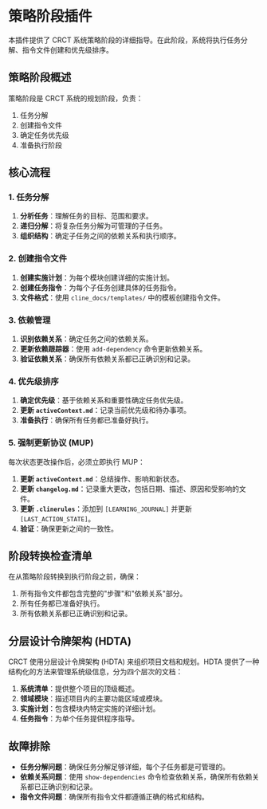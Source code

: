 # 策略阶段插件

本插件提供了 CRCT 系统策略阶段的详细指导。在此阶段，系统将执行任务分解、指令文件创建和优先级排序。

## 策略阶段概述

策略阶段是 CRCT 系统的规划阶段，负责：
1. 任务分解
2. 创建指令文件
3. 确定任务优先级
4. 准备执行阶段

## 核心流程

### 1. 任务分解

1. **分析任务**：理解任务的目标、范围和要求。
2. **递归分解**：将复杂任务分解为可管理的子任务。
3. **组织结构**：确定子任务之间的依赖关系和执行顺序。

### 2. 创建指令文件

1. **创建实施计划**：为每个模块创建详细的实施计划。
2. **创建任务指令**：为每个子任务创建具体的任务指令。
3. **文件格式**：使用 `cline_docs/templates/` 中的模板创建指令文件。

### 3. 依赖管理

1. **识别依赖关系**：确定任务之间的依赖关系。
2. **更新依赖跟踪器**：使用 `add-dependency` 命令更新依赖关系。
3. **验证依赖关系**：确保所有依赖关系都已正确识别和记录。

### 4. 优先级排序

1. **确定优先级**：基于依赖关系和重要性确定任务优先级。
2. **更新 `activeContext.md`**：记录当前优先级和待办事项。
3. **准备执行**：确保所有任务都已准备好执行。

### 5. 强制更新协议 (MUP)

每次状态更改操作后，必须立即执行 MUP：
1. **更新 `activeContext.md`**：总结操作、影响和新状态。
2. **更新 `changelog.md`**：记录重大更改，包括日期、描述、原因和受影响的文件。
3. **更新 `.clinerules`**：添加到 `[LEARNING_JOURNAL]` 并更新 `[LAST_ACTION_STATE]`。
4. **验证**：确保更新之间的一致性。

## 阶段转换检查清单

在从策略阶段转换到执行阶段之前，确保：
1. 所有指令文件都包含完整的"步骤"和"依赖关系"部分。
2. 所有任务都已准备好执行。
3. 所有依赖关系都已正确识别和记录。

## 分层设计令牌架构 (HDTA)

CRCT 使用分层设计令牌架构 (HDTA) 来组织项目文档和规划。HDTA 提供了一种结构化的方法来管理系统级信息，分为四个层次的文档：

1. **系统清单**：提供整个项目的顶级概述。
2. **领域模块**：描述项目内的主要功能区域或模块。
3. **实施计划**：包含模块内特定实施的详细计划。
4. **任务指令**：为单个任务提供程序指导。

## 故障排除

- **任务分解问题**：确保任务分解足够详细，每个子任务都是可管理的。
- **依赖关系问题**：使用 `show-dependencies` 命令检查依赖关系，确保所有依赖关系都已正确识别和记录。
- **指令文件问题**：确保所有指令文件都遵循正确的格式和结构。